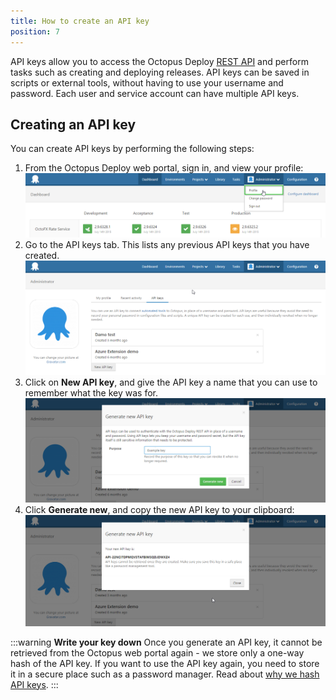 ```yaml
---
title: How to create an API key
position: 7
---
```



API keys allow you to access the Octopus Deploy [REST API](/docs/api-and-integration/octopus-rest-api.md) and perform tasks such as creating and deploying releases. API keys can be saved in scripts or external tools, without having to use your username and password. Each user and service account can have multiple API keys.

## Creating an API key


You can create API keys by performing the following steps:

1. From the Octopus Deploy web portal, sign in, and view your profile:
![](/docs/images/3048149/3278114.png)
2. Go to the API keys tab. This lists any previous API keys that you have created. 
![](/docs/images/3048149/3278113.png)
3. Click on **New API key**, and give the API key a name that you can use to remember what the key was for. 
![](/docs/images/3048149/3278112.png)
4. Click **Generate new**, and copy the new API key to your clipboard:
![](/docs/images/3048149/3278111.png)


:::warning
**Write your key down**
Once you generate an API key, it cannot be retrieved from the Octopus web portal again - we store only a one-way hash of the API key. If you want to use the API key again, you need to store it in a secure place such as a password manager. Read about [why we hash API keys](https://octopusdeploy.com/blog/hashing-api-keys).
:::
